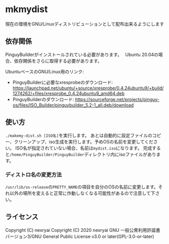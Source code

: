 # mkmydist
現在の環境をGNU/Linuxディストリビューションとして配布出来るようにします

## 依存関係
PinguyBuilderがインストールされている必要があります。　
Ubuntu 20.04の場合、依存関係をさらに取得する必要があります。

UbuntuベースのGNU/Linux用のリンク:
- PinguyBuilderに必要なxresprobeのダウンロード: https://launchpad.net/ubuntu/+source/xresprobe/0.4.24ubuntu9/+build/1274262/+files/xresprobe_0.4.24ubuntu9_amd64.deb
- PinguyBuilderのダウンロード: https://sourceforge.net/projects/pinguy-os/files/ISO_Builder/pinguybuilder_5.2-1_all.deb/download

## 使い方
`./makemy-dist.sh [ISO名]`を実行します。
あとは自動的に設定ファイルのコピー、クリーンアップ、iso生成を実行します。予めOSの名前を変更してください。
ISO名が指定されていない場合、名前は`mydist.iso`になります。
完成すると`/home/PinguyBuilder/PinguyBuilder`ディレクトリ内にisoファイルがあります。

### ディストロ名の変更方法
`/usr/lib/os-release`の`PRETTY_NAME`の項目を自分のOSの名前に変更します。それ以外の場所を変えると正常に作動しなくなる可能性があるので注意して下さい。

## ライセンス
Copyright (C) nexryai
Copyright (C) 2020 nexryai
GNU 一般公衆利用許諾書 バージョン3/GNU General Public License v3.0 or later(GPL-3.0-or-later)

